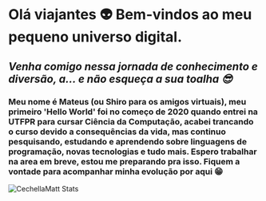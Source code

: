 # **Olá viajantes 👽 Bem-vindos ao meu pequeno universo digital.**
## *Venha comigo nessa jornada de conhecimento e diversão, a... e não esqueça a sua toalha 😎*

### Meu nome é Mateus (ou Shiro para os amigos virtuais), meu primeiro 'Hello World' foi no começo de 2020 quando entrei na UTFPR para cursar Ciência da Computação, acabei trancando o curso devido a consequências da vida, mas continuo pesquisando, estudando e aprendendo sobre linguagens de programação, novas tecnologias e tudo mais. Espero trabalhar na area em breve, estou me preparando pra isso. Fiquem a vontade para acompanhar minha evolução por aqui 😁

![CechellaMatt Stats](https://github-readme-stats.vercel.app/api?username=CechellaMatt&show_icons=true&theme=transparent)
